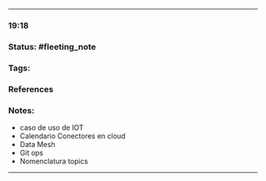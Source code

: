 --- 
### 19:18

### Status: #fleeting_note
### Tags:
### References

### Notes:

- caso de uso de IOT
- Calendario Conectores en cloud
- Data Mesh
- Git ops
- Nomenclatura topics

---